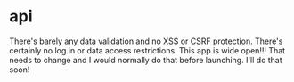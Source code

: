 # api

There's barely any data validation and no XSS or CSRF protection. There's certainly no log in or data access restrictions. This app is wide open!!! That needs to change and I would normally do that before launching. I'll do that soon!
